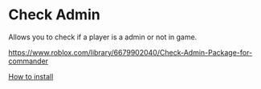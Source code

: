 # Check Admin

Allows you to check if a player is a admin or not in game.

https://www.roblox.com/library/6679902040/Check-Admin-Package-for-commander

[How to install](https://cdn.droprblx.com/Commander-Packages-Themes/checkadmininstall.html "How to install")
